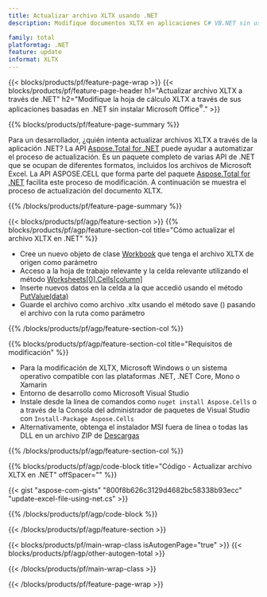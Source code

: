 ```yaml
---
title: Actualizar archivo XLTX usando .NET
description: Modifique documentos XLTX en aplicaciones C# VB.NET sin usar Microsoft Excel. 

family: total
platformtag: .NET
feature: update
informat: XLTX
---
```

{{< blocks/products/pf/feature-page-wrap >}}
{{< blocks/products/pf/feature-page-header h1="Actualizar archivo XLTX a través de .NET" h2="Modifique la hoja de cálculo XLTX a través de sus aplicaciones basadas en .NET sin instalar Microsoft Office<sup>&reg;</sup>." >}}

{{% blocks/products/pf/feature-page-summary %}}

Para un desarrollador, ¿quién intenta actualizar archivos XLTX a través de la aplicación .NET? La API [Aspose.Total for .NET](https://products.aspose.com/total/net/) puede ayudar a automatizar el proceso de actualización. Es un paquete completo de varias API de .NET que se ocupan de diferentes formatos, incluidos los archivos de Microsoft Excel. La API ASPOSE.CELL que forma parte del paquete [Aspose.Total for .NET](https://products.aspose.com/total/net/) facilita este proceso de modificación. A continuación se muestra el proceso de actualización del documento XLTX.

{{% /blocks/products/pf/feature-page-summary %}}

{{< blocks/products/pf/agp/feature-section >}}
{{% blocks/products/pf/agp/feature-section-col title="Cómo actualizar el archivo XLTX en .NET" %}}

- Cree un nuevo objeto de clase [Workbook](https://reference.aspose.com/cells/net/aspose.cells/workbook/) que tenga el archivo XLTX de origen como parámetro
- Acceso a la hoja de trabajo relevante y la celda relevante utilizando el método [Worksheets[0].Cells[column]](https://reference.aspose.com/cells/net/aspose.cells/worksheet/cells/)
- Inserte nuevos datos en la celda a la que accedió usando el método [PutValue(data)](https://reference.aspose.com/cells/net/aspose.cells/cell/putvalue/)
- Guarde el archivo como archivo .xltx usando el método save () pasando el archivo con la ruta como parámetro

{{% /blocks/products/pf/agp/feature-section-col %}}

{{% blocks/products/pf/agp/feature-section-col title="Requisitos de modificación" %}}

- Para la modificación de XLTX, Microsoft Windows o un sistema operativo compatible con las plataformas .NET, .NET Core, Mono o Xamarin
- Entorno de desarrollo como Microsoft Visual Studio 
- Instale desde la línea de comandos como ```nuget install Aspose.Cells``` o a través de la Consola del administrador de paquetes de Visual Studio con ```Install-Package Aspose.Cells```
- Alternativamente, obtenga el instalador MSI fuera de línea o todas las DLL en un archivo ZIP de [Descargas](https://releases.aspose.com/cells/net)

{{% /blocks/products/pf/agp/feature-section-col %}}

{{% blocks/products/pf/agp/code-block title="Código - Actualizar archivo XLTX en .NET" offSpacer="" %}}

{{< gist "aspose-com-gists" "800f8b626c3129d4682bc58338b93ecc" "update-excel-file-using-net.cs" >}}

{{% /blocks/products/pf/agp/code-block %}}

{{< /blocks/products/pf/agp/feature-section >}}

{{< blocks/products/pf/main-wrap-class isAutogenPage="true" >}}
{{< blocks/products/pf/agp/other-autogen-total >}}

{{< /blocks/products/pf/main-wrap-class >}}

{{< /blocks/products/pf/feature-page-wrap >}}